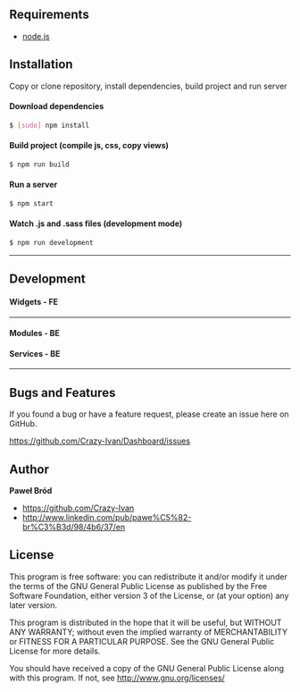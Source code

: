 ## Requirements

- [node.js]

## Installation
Copy or clone repository, install dependencies, build project and run server

#### Download dependencies

```bash
$ [sudo] npm install
```

#### Build project (compile js, css, copy views)

```bash
$ npm run build
```

#### Run a server

```bash
$ npm start
```

#### Watch .js and .sass files (development mode)

```bash
$ npm run development
```

---

## Development

#### Widgets - FE

---

#### Modules - BE

#### Services - BE

[node.js]:http://nodejs.org/

---

Bugs and Features
-----------------

If you found a bug or have a feature request, please create an issue here on GitHub.

https://github.com/Crazy-Ivan/Dashboard/issues


Author
------

**Paweł Bród**

+ https://github.com/Crazy-Ivan
+ http://www.linkedin.com/pub/pawe%C5%82-br%C3%B3d/98/4b6/37/en


License
-------

This program is free software: you can redistribute it and/or modify
it under the terms of the GNU General Public License as published by
the Free Software Foundation, either version 3 of the License, or
(at your option) any later version.

This program is distributed in the hope that it will be useful,
but WITHOUT ANY WARRANTY; without even the implied warranty of
MERCHANTABILITY or FITNESS FOR A PARTICULAR PURPOSE.  See the
GNU General Public License for more details.

You should have received a copy of the GNU General Public License
along with this program.  If not, see <http://www.gnu.org/licenses/>